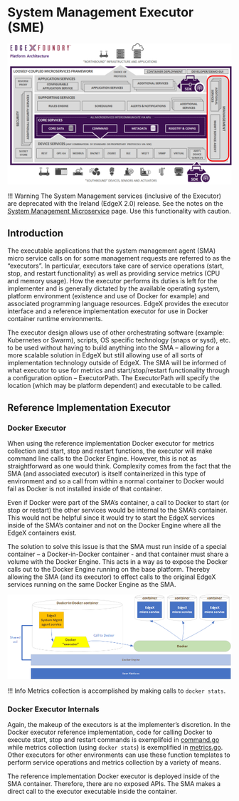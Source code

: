 # System Management Executor (SME)

![image](../EdgeX_SystemManagement.png)

!!! Warning
    The System Management services (inclusive of the Executor) are deprecated with the Ireland (EdgeX 2.0) release.  See the notes on the [System Management Microservice](../Ch_SystemManagement.md) page.  Use this functionality with caution.

## Introduction
The executable applications that the system management agent (SMA) micro service calls on for some management requests are referred to as the “executors”.  In particular, executors take care of service operations (start, stop, and restart functionality) as well as providing service metrics (CPU and memory usage).  How the executor performs its duties is left for the implementer and is generally dictated by the available operating system, platform environment (existence and use of Docker for example) and associated programming language resources.  EdgeX provides the executor interface and a reference implementation executor for use in Docker container runtime environments.

The executor design allows use of other orchestrating software (example: Kubernetes or Swarm), scripts, OS specific technology (snaps or sysd), etc. to be used without having to build anything into the SMA – allowing for a more scalable solution in EdgeX but still allowing use of all sorts of implementation technology outside of EdgeX.  The SMA will be informed of what executor to use for metrics and start/stop/restart functionality through a configuration option – ExecutorPath.  The ExecutorPath will specify the location (which may be platform dependent) and executable to be called.

## Reference Implementation Executor

### Docker Executor

When using the reference implementation Docker executor for metrics collection and start, stop and restart functions, the executor will make command line calls to the Docker Engine.  However, this is not as straightforward as one would think.  Complexity comes from the fact that the SMA (and associated executor) is itself containerized in this type of environment and so a call from within a normal container to Docker would fail as Docker is not installed inside of that container.

Even if Docker were part of the SMA’s container, a call to Docker to start (or stop or restart) the other services would be internal to the SMA’s container.  This would not be helpful since it would try to start the EdgeX services inside of the SMA’s container and not on the Docker Engine where all the EdgeX containers exist.

The solution to solve this issue is that the SMA must run inside of a special container – a Docker-in-Docker container - and that container must share a volume with the Docker Engine.  This acts in a way as to expose the Docker calls out to the Docker Engine running on the base platform.  Thereby allowing the SMA (and its executor) to effect calls to the original EdgeX services running on the same Docker Engine as the SMA.

![image](EdgeX-SME-Docker-in-Docker.png)

!!! Info
    Metrics collection is accomplished by making calls to `docker stats`.
 
### Docker Executor Internals

Again, the makeup of the executors is at the implementer’s discretion.  In the Docker executor reference implementation, code for calling Docker to execute start, stop and restart commands is exemplifeid in [command.go](https://github.com/edgexfoundry/edgex-go/blob/v2.3.0/internal/system/executor/commands.go) while metrics collection (using `docker stats`) is exemplified in [metrics.go](https://github.com/edgexfoundry/edgex-go/blob/v2.3.0/internal/system/executor/metrics.go).  Other executors for other environments can use these function templates to perform service operations and metrics collection by a variety of means.

The reference implementation Docker executor is deployed inside of the SMA container.  Therefore, there are no exposed APIs.  The SMA makes a direct call to the executor executable inside the container. 
